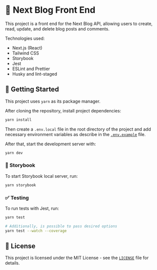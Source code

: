 # 📰 Next Blog Front End

This project is a front end for the Next Blog API, allowing users to create, read, update, and delete blog posts and comments.

Technologies used:

- Next.js (React)
- Tailwind CSS
- Storybook
- Jest
- ESLint and Prettier
- Husky and lint-staged

## 🤩 Getting Started

This project uses `yarn` as its package manager.

After cloning the repository, install project dependencies:

```bash
yarn install
```

Then create a `.env.local` file in the root directory of the project and add necessary environment variables as describe in the [`.env.example`](.env.example) file.

After that, start the development server with:

```bash
yarn dev
```

### 📕 Storybook

To start Storybook local server, run:

```bash
yarn storybook
```

### ✅ Testing

To run tests with Jest, run:

```bash
yarn test

# Additionally, is possible to pass desired options
yarn test --watch --coverage
```

## 📝 License

This project is licensed under the MIT License - see the [`LICENSE`](LICENSE) file for details.
